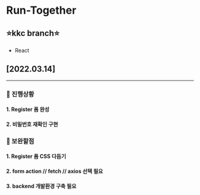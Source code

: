 # Run-Together
## ⭐️kkc branch⭐️
- React

## [2022.03.14]
***
### 🔵 진행상황
#### 1. Register 폼 완성
#### 2. 비밀번호 재확인 구현
### 🔴 보완할점
#### 1. Register 폼 CSS 다듬기
#### 2. form action // fetch // axios 선택 필요
#### 3. backend 개발환경 구축 필요
